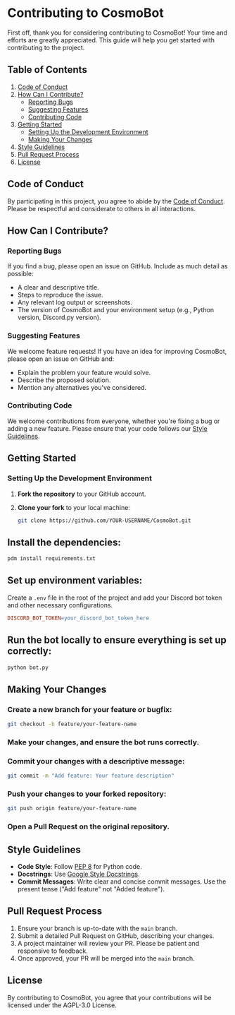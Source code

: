 # Contributing to CosmoBot

First off, thank you for considering contributing to CosmoBot! Your time and efforts are greatly appreciated. This guide will help you get started with contributing to the project.

## Table of Contents

1. [Code of Conduct](#code-of-conduct)
2. [How Can I Contribute?](#how-can-i-contribute)
   - [Reporting Bugs](#reporting-bugs)
   - [Suggesting Features](#suggesting-features)
   - [Contributing Code](#contributing-code)
3. [Getting Started](#getting-started)
   - [Setting Up the Development Environment](#setting-up-the-development-environment)
   - [Making Your Changes](#making-your-changes)
4. [Style Guidelines](#style-guidelines)
5. [Pull Request Process](#pull-request-process)
6. [License](#license)

## Code of Conduct

By participating in this project, you agree to abide by the [Code of Conduct](CODE_OF_CONDUCT.md). Please be respectful and considerate to others in all interactions.

## How Can I Contribute?

### Reporting Bugs

If you find a bug, please open an issue on GitHub. Include as much detail as possible:

- A clear and descriptive title.
- Steps to reproduce the issue.
- Any relevant log output or screenshots.
- The version of CosmoBot and your environment setup (e.g., Python version, Discord.py version).

### Suggesting Features

We welcome feature requests! If you have an idea for improving CosmoBot, please open an issue on GitHub and:

- Explain the problem your feature would solve.
- Describe the proposed solution.
- Mention any alternatives you've considered.

### Contributing Code

We welcome contributions from everyone, whether you're fixing a bug or adding a new feature. Please ensure that your code follows our [Style Guidelines](#style-guidelines).

## Getting Started

### Setting Up the Development Environment

1. **Fork the repository** to your GitHub account.
2. **Clone your fork** to your local machine:

   ```bash
   git clone https://github.com/YOUR-USERNAME/CosmoBot.git
   
## Install the dependencies:

```bash
pdm install requirements.txt
```

## Set up environment variables:

Create a `.env` file in the root of the project and add your Discord bot token and other necessary configurations.

```makefile
DISCORD_BOT_TOKEN=your_discord_bot_token_here
```

## Run the bot locally to ensure everything is set up correctly:

```bash
python bot.py
```

## Making Your Changes

### Create a new branch for your feature or bugfix:

```bash
git checkout -b feature/your-feature-name
```

### Make your changes, and ensure the bot runs correctly.

### Commit your changes with a descriptive message:

```bash
git commit -m "Add feature: Your feature description"
```

### Push your changes to your forked repository:

```bash
git push origin feature/your-feature-name
```

### Open a Pull Request on the original repository.

## Style Guidelines

- **Code Style**: Follow [PEP 8](https://pep8.org/) for Python code.
- **Docstrings**: Use [Google Style Docstrings](https://google.github.io/styleguide/pyguide.html#38-comments-and-docstrings).
- **Commit Messages**: Write clear and concise commit messages. Use the present tense ("Add feature" not "Added feature").

## Pull Request Process

1. Ensure your branch is up-to-date with the `main` branch.
2. Submit a detailed Pull Request on GitHub, describing your changes.
3. A project maintainer will review your PR. Please be patient and responsive to feedback.
4. Once approved, your PR will be merged into the `main` branch.

## License

By contributing to CosmoBot, you agree that your contributions will be licensed under the AGPL-3.0 License.
